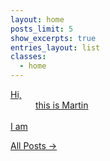 ```yaml
---
layout: home
posts_limit: 5
show_excerpts: true
entries_layout: list
classes:
  - home
---
```


<div class="welcome">
	<a href="/about">
		<dl>
			<dt>Hi,</dt>
			<dd>this is Martin</dd>
			<br/>
			<dt>I am</dt>
			<dd class="textrotate"
				data-text-1="Software Engineer"
				data-text-2="Ex-Nullsoftie"
				data-text-3="Metal Warrior"
				data-text-4="Marathon Finisher"/>
		</dl>
	</a>
</div>

<div class="all-posts-btn">
	<a href="/posts/" title="All Posts" class="all-posts btn btn--inverse btn--block">All Posts →</a>
</div>

<!--h1 class="clear span-3 first append-1">Hi</h1>
<article class="span-20 last">
	<h1>this is Martin</h1>
</article>

<div class="clear" style="margin-bottom: 1em;" >&nbsp;</div>

<h1 class="clear span-3 first append-1">I am</h1>
<article class="span-20 last">
	<h1><a href="https://www.linkedin.com/in/martinpoehlmann/" title="My LinkedIn Profile">Software Engineer</a></h1>
	<h1><a href="https://www.cqse.eu" title="work at CQSE">Consultant at CQSE at Day</a></h1>
	<h1><a href="https://github.com/mpdeimos" title="My GitHub Profile">Hacking at Night</a></h1>
	<h1><a href="http://www.winamp.com" title="Get Winamp">Ex-Nullsoftie</a></h1>
	<h1><a href="https://www.last.fm/user/mpdeimos" title="My Last.FM Profile">Music Enthusiast</a></h1>
	<h1><a href="https://www.strava.com/athletes/181593" title="My Strava Profile">Marathon Finisher</a></h1>
</article>

<div class="clear" style="margin-bottom: 2em;" >&nbsp;</div>

<h1 class="clear span-3 first append-1">Buzz</h1>
<article class="span-20 last">
	<h1><a href="https://twitter.com/mpdeimos" title="follow me at twitter">@mpdeimos</a></h1>
	<a class="twitter-timeline" data-dnt="true" href="https://twitter.com/mpdeimos" data-widget-id="343095146436497411" data-chrome="noheader nofooter noborders transparent">Tweets by @mpdeimos</a>
	<script>!function(d,s,id){var js,fjs=d.getElementsByTagName(s)[0],p=/^http:/.test(d.location)?'http':'https';if(!d.getElementById(id)){js=d.createElement(s);js.id=id;js.src=p+"://platform.twitter.com/widgets.js";fjs.parentNode.insertBefore(js,fjs);}}(document,"script","twitter-wjs");</script>
</article-->
